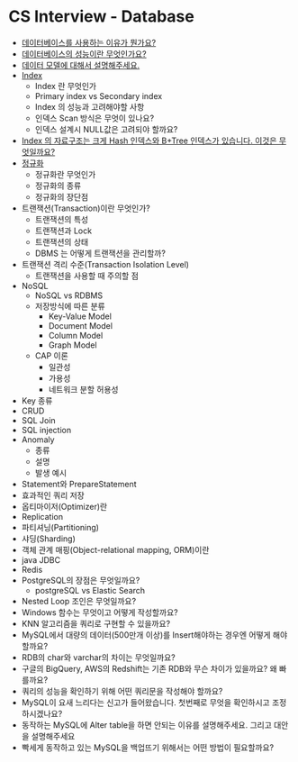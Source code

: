 # CS Interview - Database

- [데이터베이스를 사용하는 이유가 뭔가요?](https://github.com/cow-coding/Keep-going-tech-interview/blob/main/Computer%20Science/Database/1.%20Why%20use%20database.md)
- [데이터베이스의 성능이란 무엇인가요?](https://github.com/cow-coding/Keep-going-tech-interview/blob/main/Computer%20Science/Database/2.%20Database%20performance.md)
- [데이터 모델에 대해서 설명해주세요.](https://github.com/cow-coding/Keep-going-tech-interview/blob/main/Computer%20Science/Database/3.%20Data%20model.md)
- [Index](https://github.com/cow-coding/Keep-going-tech-interview/blob/main/Computer%20Science/Database/4.%20Index.md)
    - Index 란 무엇인가    
    - Primary index vs Secondary index
    - Index 의 성능과 고려해야할 사항
    - 인덱스 Scan 방식은 무엇이 있나요?
    - 인덱스 설계시 NULL값은 고려되야 할까요?
- [Index 의 자료구조는 크게 Hash 인덱스와 B+Tree 인덱스가 있습니다. 이것은 무엇일까요?](https://github.com/cow-coding/Keep-going-tech-interview/blob/main/Computer%20Science/Database/5.%20Index%20Structure.md)
- [정규화](https://github.com/cow-coding/Keep-going-tech-interview/blob/main/Computer%20Science/Database/6.%20Normalization.md)
    - 정규화란 무엇인가
    - 정규화의 종류
    - 정규화의 장단점
- 트랜잭션(Transaction)이란 무엇인가?
    - 트랜잭션의 특성
    - 트랜잭션과 Lock
    - 트랜잭션의 상태
    - DBMS 는 어떻게 트랜잭션을 관리할까?
- 트랜잭션 격리 수준(Transaction Isolation Level)
  - 트랜잭션을 사용할 때 주의할 점
- NoSQL
    - NoSQL vs RDBMS    
    - 저장방식에 따른 분류
        - Key-Value Model
        - Document Model
        - Column Model
        - Graph Model
    - CAP 이론
        - 일관성
        - 가용성
        - 네트워크 분할 허용성
- Key 종류
- CRUD 
- SQL Join
- SQL injection
- Anomaly
    - 종류
    - 설명
    - 발생 예시
- Statement와 PrepareStatement
- 효과적인 쿼리 저장
- 옵티마이저(Optimizer)란
- Replication
- 파티셔닝(Partitioning)
- 샤딩(Sharding)
- 객체 관계 매핑(Object-relational mapping, ORM)이란
- java JDBC
- Redis
- PostgreSQL의 장점은 무엇일까요?
    - postgreSQL vs Elastic Search
- Nested Loop 조인은 무엇일까요?
- Windows 함수는 무엇이고 어떻게 작성할까요?
- KNN 알고리즘을 쿼리로 구현할 수 있을까요?
- MySQL에서 대량의 데이터(500만개 이상)를 Insert해야하는 경우엔 어떻게 해야할까요?
- RDB의 char와 varchar의 차이는 무엇일까요?
- 구글의 BigQuery, AWS의 Redshift는 기존 RDB와 무슨 차이가 있을까요? 왜 빠를까요?
- 쿼리의 성능을 확인하기 위해 어떤 쿼리문을 작성해야 할까요?
- MySQL이 요새 느리다는 신고가 들어왔습니다. 첫번째로 무엇을 확인하시고 조정하시겠나요?
- 동작하는 MySQL에 Alter table을 하면 안되는 이유를 설명해주세요. 그리고 대안을 설명해주세요
- 빡세게 동작하고 있는 MySQL을 백업뜨기 위해서는 어떤 방법이 필요할까요?